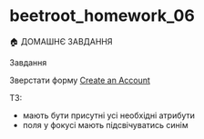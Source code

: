 # beetroot_homework_06

🏠 ДОМАШНЄ ЗАВДАННЯ

Завдання 

Зверстати форму [Create an Account](https://www.figma.com/file/nGezCF6xJZS8FaJEPobDFH/web-forms?node-id=0%3A1)

ТЗ:

 - мають бути присутні усі необхідні атрибути
 - поля у фокусі мають підсвічуватись синім
